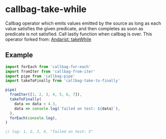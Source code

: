 # callbag-take-while

Callbag operator which emits values emitted by the source as long as each value satisfies the given predicate, and then completes as soon as predicate is not satisfied. Call lastly function when callbag is over.
This operator forked from: [Andarist: takeWhile](https://github.com/Andarist/callbag-take-while)

## Example

```js
import forEach from 'callbag-for-each'
import fromIter from 'callbag-from-iter'
import pipe from 'callbag-pipe'
import takeToFinally from 'callbag-take-to-finally'

pipe(
  fromIter([1, 2, 3, 4, 5, 6, 7]),
  takeToFinally(
    data => data < 4.3,
    data => console.log(`failed on test: ${data}`),
  ),
  forEach(console.log),
)

// log: 1, 2, 3, 4, "failed on test: 5"
```

